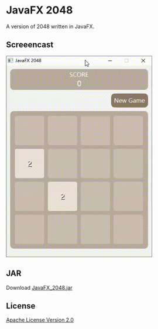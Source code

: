 # JavaFX 2048 

A version of 2048 written in JavaFX.

## Screeencast

<img src="./JavaFX_2048.gif" title="JavaFX 2048">

## JAR

Download [JavaFX_2048.jar](https://github.com/vhow/2048/blob/master/JavaFX_2048.jar?raw=true)

## License

[Apache License Version 2.0](https://github.com/vhow/2048/blob/master/LICENSE)
